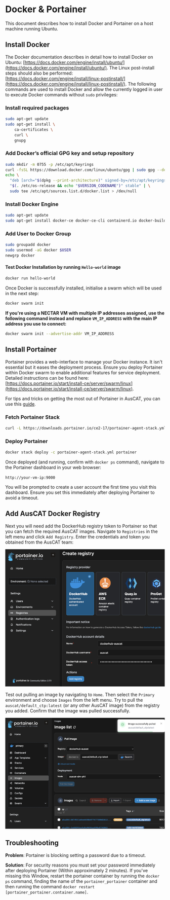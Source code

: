 # Docker & Portainer

This document describes how to install Docker and Portainer on a host machine running Ubuntu.

## Install Docker

The Docker documentation describes in detail how to install Docker on Ubuntu: [https://docs.docker.com/engine/install/ubuntu/](https://docs.docker.com/engine/install/ubuntu/). The Linux post-install steps should also be performed: [https://docs.docker.com/engine/install/linux-postinstall/](https://docs.docker.com/engine/install/linux-postinstall/). The following commands are used to install Docker and allow the currently logged in user to execute Docker commands without `sudo` privileges:

### Install required packages

```bash
sudo apt-get update
sudo apt-get install \
    ca-certificates \
    curl \
    gnupg
```

### Add Docker’s official GPG key and setup repository

```bash
sudo mkdir -m 0755 -p /etc/apt/keyrings
curl -fsSL https://download.docker.com/linux/ubuntu/gpg | sudo gpg --dearmor -o /etc/apt/keyrings/docker.gpg
echo \
  "deb [arch="$(dpkg --print-architecture)" signed-by=/etc/apt/keyrings/docker.gpg] https://download.docker.com/linux/ubuntu \
  "$(. /etc/os-release && echo "$VERSION_CODENAME")" stable" | \
  sudo tee /etc/apt/sources.list.d/docker.list > /dev/null
```

### Install Docker Engine

```bash
sudo apt-get update
sudo apt-get install docker-ce docker-ce-cli containerd.io docker-buildx-plugin docker-compose-plugin
```

### Add User to Docker Group

```bash
sudo groupadd docker
sudo usermod -aG docker $USER
newgrp docker
```

#### Test Docker Installation by running `Hello-world` image

```bash
docker run hello-world
```

Once Docker is successfully installed, initialise a swarm which will be used in the next step:

```bash
docker swarm init
```

**If you're using a NECTAR VM with multiple IP addresses assigned, use the following command instead and replace `VM_IP_ADDRESS` with the main IP address you use to connect:**

```bash
docker swarm init --advertise-addr VM_IP_ADDRESS
```

## Install Portainer

Portainer provides a web-interface to manage your Docker instance. It isn't essential but it eases the deployment process. Ensure you deploy Portainer within Docker swarm to enable additional features for service deployment. Detailed instructions can be found here: [https://docs.portainer.io/start/install-ce/server/swarm/linux](https://docs.portainer.io/start/install-ce/server/swarm/linux).

For tips and tricks on getting the most out of Portainer in AusCAT, you can use this [guide](../components/PORTAINER.md).

### Fetch Portainer Stack

```bash
curl -L https://downloads.portainer.io/ce2-17/portainer-agent-stack.yml -o portainer-agent-stack.yml
```

### Deploy Portainer

```bash
docker stack deploy -c portainer-agent-stack.yml portainer
```

Once deployed (and running, confirm with `docker ps` command), navigate to the Portainer dashboard in your web browser:

`http://your-vm-ip:9000`

You will be prompted to create a user account the first time you visit this dashboard. Ensure you set this immediately after deploying Portainer to avoid a timeout.

## Add AusCAT Docker Registry

Next you will need add the DockerHub registry token to Portainer so that you can fetch the required AusCAT images. Navigate to `Registries` in the left menu and click `Add Registry`. Enter the credentials and token you obtained from the AusCAT team:

![Add Registry](images/Portainer_1.png)

Test out pulling an image by navigating to `Home`. Then select the `Primary` environment and choose `Images` from the left menu. Try to pull the `auscat/default_ctp:latest` (or any other AusCAT image) from the registry you added. Confirm that the image was pulled successfully.

![Pull Image](images/Portainer_2.png)

## Troubleshooting

**Problem**: Portainer is blocking setting a password due to a timeout.

**Solution**: For security reasons you must set your password immediately after deploying Portainer (Within approximately 2 minutes). If you've missing this Window, restart the portainer container by running the `docker ps` command, finding the name of the `portainer_portainer` container and then running the command `docker restart [portainer_portainer.container.name]`.
